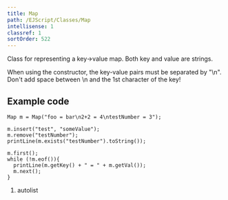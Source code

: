 ```yaml
---
title: Map
path: /EJScript/Classes/Map
intellisense: 1
classref: 1
sortOrder: 522
---
```



Class for representing a key->value map. Both key and value are strings.

When using the constructor, the key-value pairs must be separated by "\n". Don't add space between \n and the 1st character of the key!

## Example code

```crmscript
Map m = Map("foo = bar\n2+2 = 4\ntestNumber = 3");

m.insert("test", "someValue");
m.remove("testNumber");
printLine(m.exists("testNumber").toString());

m.first();
while (!m.eof()){
  printLine(m.getKey() + " = " + m.getVal());
  m.next();
}
```

1. autolist
